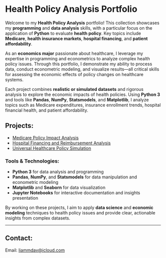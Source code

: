 # Health Policy Analysis Portfolio

Welcome to my **Health Policy Analysis** portfolio! This collection showcases my **programming** and **data analysis** skills, with a particular focus on the application of **Python** to evaluate **health policy**. Key topics include **Medicare**, **health insurance markets**, **hospital financing**, and **patient affordability**.

As an **economics major** passionate about healthcare, I leverage my expertise in programming and econometrics to analyze complex health policy issues. Through this portfolio, I demonstrate my ability to process data, conduct econometric modeling, and visualize results—all critical skills for assessing the economic effects of policy changes on healthcare systems.

Each project combines **realistic or simulated datasets** and rigorous analysis to explore the economic impacts of health policies. Using **Python 3** and tools like **Pandas**, **NumPy**, **Statsmodels**, and **Matplotlib**, I analyze topics such as Medicare expenditures, insurance enrollment trends, hospital financial health, and patient affordability.

## Projects:
- [Medicare Policy Impact Analysis](project_descriptions/medicare_policy_analysis.md)
- [Hospital Financing and Reimbursement Analysis](project_descriptions/hospital_financing_analysis.md)
- [Universal Healthcare Policy Simulation](project_descriptions/health_policy_simulation.md)

### Tools & Technologies:
- **Python 3** for data analysis and programming
- **Pandas**, **NumPy**, and **Statsmodels** for data manipulation and econometric modeling
- **Matplotlib** and **Seaborn** for data visualization
- **Jupyter Notebooks** for interactive documentation and insights presentation

By working on these projects, I aim to apply **data science** and **economic modeling** techniques to health policy issues and provide clear, actionable insights from complex datasets.

---

## Contact:
Email: [liammdav@icloud.com](mailto:liammdav@icloud.com)
